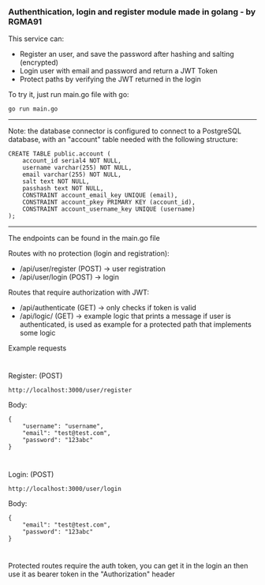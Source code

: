 ### Authenthication, login and register module made in golang - by RGMA91

This service can:
* Register an user, and save the password after hashing and salting (encrypted)
* Login user with email and password and return a JWT Token
* Protect paths by verifying the JWT returned in the login

To try it, just run main.go file with go:

	go run main.go

---
Note: the database connector is configured to connect to a PostgreSQL database, with an "account" table needed with the following structure:


	CREATE TABLE public.account (
		account_id serial4 NOT NULL,
		username varchar(255) NOT NULL,
		email varchar(255) NOT NULL,
		salt text NOT NULL,
		passhash text NOT NULL,
		CONSTRAINT account_email_key UNIQUE (email),
		CONSTRAINT account_pkey PRIMARY KEY (account_id),
		CONSTRAINT account_username_key UNIQUE (username)
	);
---

The endpoints can be found in the main.go file

Routes with no protection (login and registration):
* /api/user/register (POST) -> user registration
* /api/user/login (POST) -> login

Routes that require authorization with JWT:
* /api/authenticate (GET) -> only checks if token is valid
* /api/logic/ (GET) -> example logic that prints a message if user is authenticated, is used as example for a protected path that implements some logic

Example requests
#
Register:
(POST)

	http://localhost:3000/user/register

Body:

	{
    	"username": "username",
    	"email": "test@test.com",
    	"password": "123abc"
	}
#

Login:
(POST)
	
	http://localhost:3000/user/login

Body:

	{
    	"email": "test@test.com",
    	"password": "123abc"
	}
#


Protected routes require the auth token, you can get it in the login an then use it as bearer token in the "Authorization" header